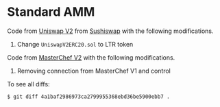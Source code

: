 # Standard AMM

Code from [Uniswap V2](https://github.com/Uniswap/uniswap-v2-core/tree/27f6354bae6685612c182c3bc7577e61bc8717e3/contracts) from [Sushiswap](https://github.com/sushiswap/sushiswap/blob/canary/contracts/uniswapv2/README.md) with the following modifications.

1. Change `UniswapV2ERC20.sol` to LTR token

Code from [MasterChef V2](https://github.com/sushiswap/sushiswap/blob/canary/contracts) with the following modifications.

1. Removing connection from MasterChef V1 and control

To see all diffs:

```
$ git diff 4a1baf2986973ca2799955368ebd36be5900ebb7 .
```